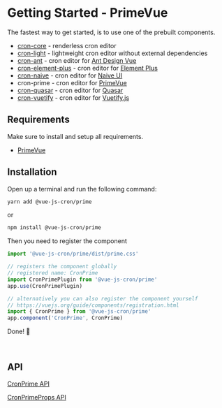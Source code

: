 <!-- Generated file -->
# Getting Started - PrimeVue

The fastest way to get started, is to use one of the prebuilt components.
- [cron-core](./getting-started-core) - renderless cron editor
- [cron-light](./getting-started-light) - lightweight cron editor without external dependencies
- [cron-ant](./getting-started-ant) - cron editor for [Ant Design Vue](https://antdv.com/)
- [cron-element-plus](./getting-started-element-plus) - cron editor for [Element Plus](https://element-plus.org/en-US/)
- [cron-naive](./getting-started-naive-ui) - cron editor for [Naive UI](https://www.naiveui.com)
- cron-prime - cron editor for [PrimeVue](https://primevue.org/)
- [cron-quasar](./getting-started-quasar) - cron editor for [Quasar](https://quasar.dev/)
- [cron-vuetify](./getting-started-vuetify) - cron editor for [Vuetify.js](https://next.vuetifyjs.com/en/)


## Requirements

Make sure to install and setup all requirements.
- [PrimeVue](https://primevue.org/setup/)

## Installation

Open up a terminal and run the following command:

```bash 
yarn add @vue-js-cron/prime
```
or

```bash 
npm install @vue-js-cron/prime
```

Then you need to register the component

```js
import '@vue-js-cron/prime/dist/prime.css'

// registers the component globally
// registered name: CronPrime
import CronPrimePlugin from '@vue-js-cron/prime'
app.use(CronPrimePlugin)

// alternatively you can also register the component yourself
// https://vuejs.org/guide/components/registration.html
import { CronPrime } from '@vue-js-cron/prime'
app.component('CronPrime', CronPrime)
```

Done! 🚀

<br />

## API


[CronPrime API](https://abichinger.github.io/vue-js-cron/typedoc/classes/_vue_js_cron_prime.CronPrime)

[CronPrimeProps API](https://abichinger.github.io/vue-js-cron/typedoc/interfaces/_vue_js_cron_prime.CronPrimeProps)


